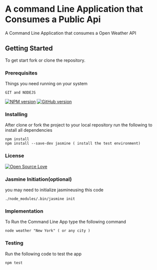 # A command Line Application that Consumes a Public Api

A Command Line Application that consumes a Open Weather API 


## Getting Started

To get start fork or clone the repository.

### Prerequisites

Things you need running on your system

```
GIT and NODEJS 
```
[![NPM version](https://badge.fury.io/js/badge-list.svg)](http://badge.fury.io/js/badge-list)
[![GitHub version](https://badge.fury.io/gh/boennemann%2Fbadges.svg)](http://badge.fury.io/gh/boennemann%2Fbadges)

### Installing

After clone or fork the project to your local repository run the following to install all dependencies

```
npm install
npm install --save-dev jasmine ( install the test environment)
```
### License

[![Open Source Love](https://badges.frapsoft.com/os/v1/open-source.svg?v=102)](https://github.com/ellerbrock/open-source-badge/)

### Jasmine Initiation(optional)

you may need to initialize jasmineusing this code


```
./node_modules/.bin/jasmine init
```
### Implementation

To Run the Command Line App type the following command

```
node weather "New York" ( or any city )
```

### Testing

Run the following code to test the app

```
npm test
```
